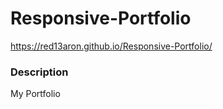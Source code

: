 # Responsive-Portfolio
https://red13aron.github.io/Responsive-Portfolio/

### Description
My Portfolio